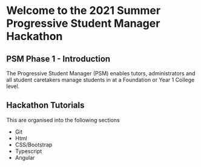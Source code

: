 # Welcome to the 2021 Summer Progressive Student Manager Hackathon

## PSM Phase 1 - Introduction
The Progressive Student Manager (PSM) enables tutors, administrators and all student caretakers manage students in at a Foundation or Year 1 College level.

## Hackathon Tutorials
This are organised into the following sections
- Git
- Html
- CSS/Bootstrap
- Typescript
- Angular
